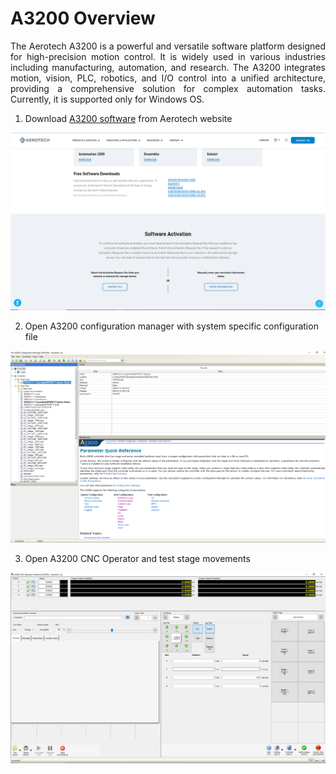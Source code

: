 # A3200 Overview

<p align="justify">
The Aerotech A3200 is a powerful and versatile software platform designed for high-precision motion control. It is widely used in various industries including manufacturing, automation, and research. The A3200 integrates motion, vision, PLC, robotics, and I/O control into a unified architecture, providing a comprehensive solution for complex automation tasks. Currently, it is supported only for Windows OS.</p>

1. Download [A3200 software](https://www.aerotech.com/resources-software-downloads-activation/) from Aerotech website
<img src="../assets/img/install/a3200/a3200_download.png" alt="Single Board Computers" class="centered-image-medium">


2. Open A3200 configuration manager with system specific configuration file
<img src="../assets/img/install/a3200/a3200_config_manager.png" alt="Single Board Computers" class="centered-image-medium">

3. Open A3200 CNC Operator and test stage movements
<img src="../assets/img/install/a3200/a3200_cnc_operator.png" alt="Single Board Computers" class="centered-image-medium">

